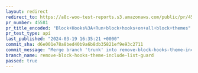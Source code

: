 ```yaml
---
layout: redirect
redirect_to: https://a8c-woo-test-reports.s3.amazonaws.com/public/pr/45581/api/index.html
pr_number: 45581
pr_title_encoded: "Block+Hooks%3A+Run+block+hooks+on+all+block+themes"
pr_test_type: api
last_published: "2024-03-19 16:35:21 +0000"
commit_sha: d6e001e78a8bed40b9a6b8db35821ef9e93c2711
commit_message: "Merge branch 'trunk' into remove-block-hooks-theme-include-list-guard"
branch_name: remove-block-hooks-theme-include-list-guard
passed: true
---
```

